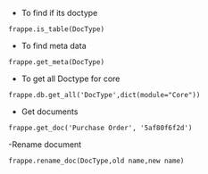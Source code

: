 - To find if its doctype
```
frappe.is_table(DocType)
```
- To find meta data 
```
frappe.get_meta(DocType)
```
- To get all Doctype for core
```
frappe.db.get_all('DocType',dict(module="Core"))
```
- Get documents
```
frappe.get_doc('Purchase Order', '5af80f6f2d')
```
-Rename document
```
frappe.rename_doc(DocType,old name,new name)
```
